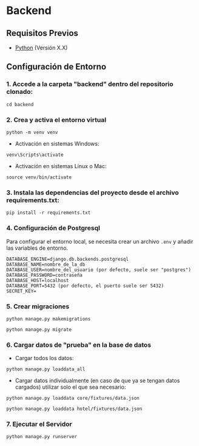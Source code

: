 # Backend

## Requisitos Previos

- [Python](https://www.python.org/) (Versión X.X)

## Configuración de Entorno

### 1. Accede a la carpeta "backend" dentro del repositorio clonado:

```
cd backend
```

### 2. Crea y activa el entorno virtual

```
python -m venv venv
```

- Activación en sistemas Windows:

```
venv\Scripts\activate
```

- Activación en sistemas Linux o Mac:

```
source venv/bin/activate
```

### 3. Instala las dependencias del proyecto desde el archivo requirements.txt:

```
pip install -r requirements.txt
```

### 4. Configuración de Postgresql

Para configurar el entorno local, se necesita crear un archivo `.env` y añadir las variables de entorno.

```
DATABASE_ENGINE=django.db.backends.postgresql
DATABASE_NAME=nombre_de_la_db
DATABASE_USER=nombre_del_usuario (por defecto, suele ser "postgres")
DATABASE_PASSWORD=contraseña
DATABASE_HOST=localhost
DATABASE_PORT=5432 (por defecto, el puerto suele ser 5432)
SECRET_KEY=
```

### 5. Crear migraciones

```
python manage.py makemigrations
```

```
python manage.py migrate
```

### 6. Cargar datos de "prueba" en la base de datos

- Cargar todos los datos:

```
python manage.py loaddata_all
```

- Cargar datos individualmente (en caso de que ya se tengan datos cargados) utilizar solo el que sea necesario:

```
python manage.py loaddata core/fixtures/data.json
```

```
python manage.py loaddata hotel/fixtures/data.json
```

### 7. Ejecutar el Servidor

```
python manage.py runserver
```
